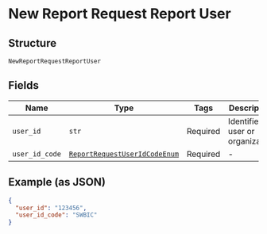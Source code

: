 
# New Report Request Report User

## Structure

`NewReportRequestReportUser`

## Fields

| Name | Type | Tags | Description |
|  --- | --- | --- | --- |
| `user_id` | `str` | Required | Identifies a user or organization |
| `user_id_code` | [`ReportRequestUserIdCodeEnum`](../../doc/models/report-request-user-id-code-enum.md) | Required | - |

## Example (as JSON)

```json
{
  "user_id": "123456",
  "user_id_code": "SWBIC"
}
```

